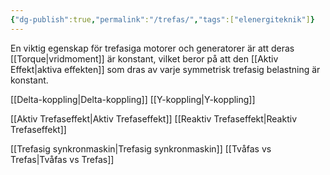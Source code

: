 ```yaml
---
{"dg-publish":true,"permalink":"/trefas/","tags":["elenergiteknik"]}
---
```


En viktig egenskap för trefasiga motorer och generatorer är att deras [[Torque\|vridmoment]] är konstant, vilket beror på att den [[Aktiv Effekt\|aktiva effekten]] som dras av varje symmetrisk trefasig belastning är konstant.

[[Delta-koppling\|Delta-koppling]]
[[Y-koppling\|Y-koppling]]

[[Aktiv Trefaseffekt\|Aktiv Trefaseffekt]]
[[Reaktiv Trefaseffekt\|Reaktiv Trefaseffekt]]

[[Trefasig synkronmaskin\|Trefasig synkronmaskin]]
[[Tvåfas vs Trefas\|Tvåfas vs Trefas]]